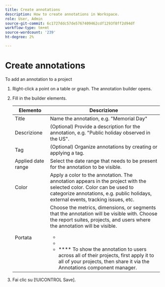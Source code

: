 ```yaml
---
title: Create annotations
description: How to create annotations in Workspace.
role: User, Admin
source-git-commit: 6c1727ddc57de5767409462cdf1293f8ff2d94df
workflow-type: tm+mt
source-wordcount: '239'
ht-degree: 2%

---
```



# Create annotations

To add an annotation to a project

1. Right-click a point on a table or graph. The annotation builder opens.

1. Fill in the builder elements.

   | Elemento | Descrizione |
   | --- | --- |
   | Title | Name the annotation, e.g. &quot;Memorial Day&quot; |
   | Descrizione | (Optional) Provide a description for the annotation, e.g. &quot;Public holiday observed in the US&quot;. |
   | Tag | (Optional) Organize annotations by creating or applying a tag. |
   | Applied date range | Select the date range that needs to be present for the annotation to be visible. |
   | Color | Apply a color to the annotation. The annotation appears in the project with the selected color. Color can be used to categorize annotations, e.g. public holidays, external events, tracking issues, etc. |
   | Portata | Choose the metrics, dimensions, or segments that the annotation will be visible with. Choose the report suites, projects, and users where the annotation will be visible.<ul><li>****</li><li>****</li><li>**** To show the annotation to users across all of their projects, first apply it to all of your projects, then share it via the Annotations component manager.</li></ul> |

1. Fai clic su [!UICONTROL Save].